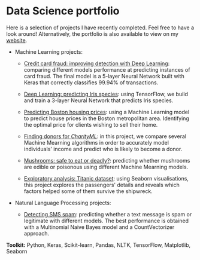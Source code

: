 # Data Science portfolio

Here is a selection of projects I have recently completed. Feel free to have a look around! Alternatively, the portfolio is also available to view on my [website](https://lauracollard.github.io).

- Machine Learning projects:

  - [Credit card fraud: improving detection with Deep Learning](https://github.com/LauraCollard/data_science_portfolio/tree/master/credit_card_fraud): comparing different models performance at predicting instances of card fraud. The final model is a 5-layer Neural Network built with Keras that correctly classifies 99.94% of transactions.

  - [Deep Learning: predicting Iris species](https://github.com/LauraCollard/deep_learning_iris): using TensorFlow, we build and train a 3-layer Neural Network that predicts Iris species.

  - [Predicting Boston housing prices](https://github.com/LauraCollard/boston_housing): using a Machine Learning model to predict house prices in the Boston metropolitan area. Identifying the optimal price for clients wishing to sell their home.

  - [Finding donors for *CharityML*](https://github.com/LauraCollard/finding_donors_for_charity): in this project, we compare several Machine Mearning algorithms in order to accurately model individuals' income and predict who is likely to become a donor.

  - [Mushrooms: safe to eat or deadly?](https://github.com/LauraCollard/data_science_portfolio/tree/master/poisonous_mushrooms): predicting whether mushrooms are edible or poisonous using different Machine Mearning models.

  - [Exploratory analysis: Titanic dataset](https://github.com/LauraCollard/titanic_expl_analysis): using Seaborn visualisations, this project explores the passengers' details and reveals which factors helped some of them survive the shipwreck.


- Natural Language Processing projects:

  - [Detecting SMS spam](): predicting whether a text message is spam or legitimate with different models. The best performance is obtained with a Multinomial Naive Bayes model and a CountVectorizer approach.
  

**Toolkit:** Python, Keras, Scikit-learn, Pandas, NLTK, TensorFlow, Matplotlib, Seaborn
